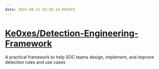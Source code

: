 ```yaml
---
date: 2025-08-15 03:58:14.093943
---
```


# [Ke0xes/Detection-Engineering-Framework](https://github.com/Ke0xes/Detection-Engineering-Framework)

A practical framework to help SOC teams design, implement, and improve detection rules and use cases